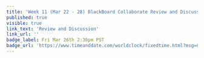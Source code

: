 ```yaml
---
title: 'Week 11 (Mar 22 - 28) BlackBoard Collaborate Review and Discussion'
published: true
visible: true
link_text: 'Review and Discussion'
link_url: ''
badge_label: Fri Mar 26th 2:30pm PST
badge_url: 'https://www.timeanddate.com/worldclock/fixedtime.html?msg=CMPT-363+Review+and+Discussion&iso=20210326T1430&p1=256&am=50'
---
```

